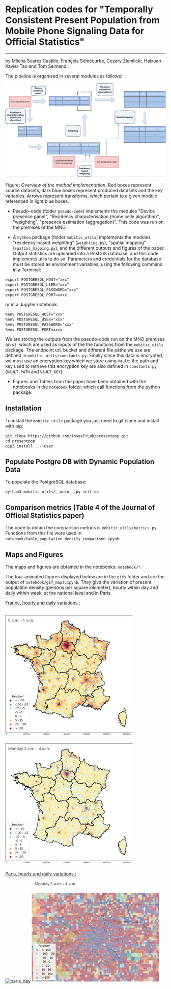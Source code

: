 # Replication codes for "Temporally Consistent Present Population from Mobile Phone Signaling Data for Official Statistics"
--------
by Milena Suarez Castillo, François Sémécurbe, Cezary Ziemlicki, Haixuan Xavier Tao and Tom Seimandi.

The pipeline is organized in several modules as follows:

![](docs/schemaPipeline.png)

Figure: _Overview of the method implementation._ Red boxes represent source datasets, dark
blue boxes represent produced datasets and the key variables. Arrows represent transforms, which pertain
to a given module referenced in light blue boxes.



* Pseudo-code (folder `pseudo-code`) implements the modules "Device presence panel", "Residency characterisation (home celle algorithm)", "weighting", "presence estimation (aggregation)". This code was run on the premises of the MNO.

* A `Python` package (folder `mobitic_utils`) implements the modules "residency-based weighting" (`weighting.py`), "spatial mapping" (`spatial_mapping.py`), and the different outputs and figures of the paper. Output statistics are uploaded into a PostGIS database, and this code implements utils to do so. Parameters and credentials for the database must be stored as environment variables, using the following command in a Terminal:
```
export POSTGRESQL_HOST="xxx"
export POSTGRESQL_USER="xxx"
export POSTGRESQL_PASSWORD="xxx"
export POSTGRESQL_PORT=xxxx
```
    
or in a Jupyter notebook:

```
%env POSTGRESQL_HOST="xxx"
%env POSTGRESQL_USER="xxx"
%env POSTGRESQL_PASSWORD="xxx"
%env POSTGRESQL_PORT=xxxx
```

We are storing the outputs from the pseudo-code run on the MNO premises on `s3`, which are used as inputs of the the functions from the `mobitic_utils` package. The endpoint url, bucket and different file paths we use are defined in `mobitic_utils/constants.py`. Finally since this data is encrypted, we must use an encryption key which we store using `Vault`: the path and key used to retrieve this encryption key are also defined in `constants.py` (`VAULT_PATH` and `VAULT_KEY`).

* Figures and Tables from the paper have been obtained with the notebooks in the `notebook` folder, which call functions from the python package.




Installation
--------

To install the `mobitic_utils` package you just need to git clone and install with pip:

```
git clone https://github.com/InseeFrLab/presentpop.git
cd presentpop
pip3 install . --user
```



Populate Postgre DB with Dynamic Population Data
--------

To populate the PostgreSQL database:

```
python3 mobitic_utils/__main__.py init-db
```

Comparison metrics (Table 4 of the Journal of Official Statistics paper)
--------

The code to obtain the comparison metrics is `mobitic_utils/metrics.py`. Functions from this file were used in `notebook/table_population_density_comparison.ipynb`

Maps and Figures
--------

The maps and figures are obtained in the notebooks: `notebook/*`.

The four animated figures displayed below are in the `gifs` folder and are the output of `notebook/gif_maps.ipynb`. They give the variation of present population density (persons per square kilometer), hourly within day and daily within week, at the national level and in Paris.

<u>France, hourly and daily variations :</u>

<p float="left">
  <img src="gifs/france_day_densities.gif" alt="fr_day" width="400"/>
  <img src="gifs/france_week_densities.gif" alt="fr_week" width="400"/>
</p>

<u>Paris, hourly and daily variations :</u>

<p float="left">
  <img src="gifs/paris_day_densities.gif" alt="paris_day" width="400"/>
  <img src="gifs/paris_week_densities.gif" alt="paris_day" width="400"/>
</p>
